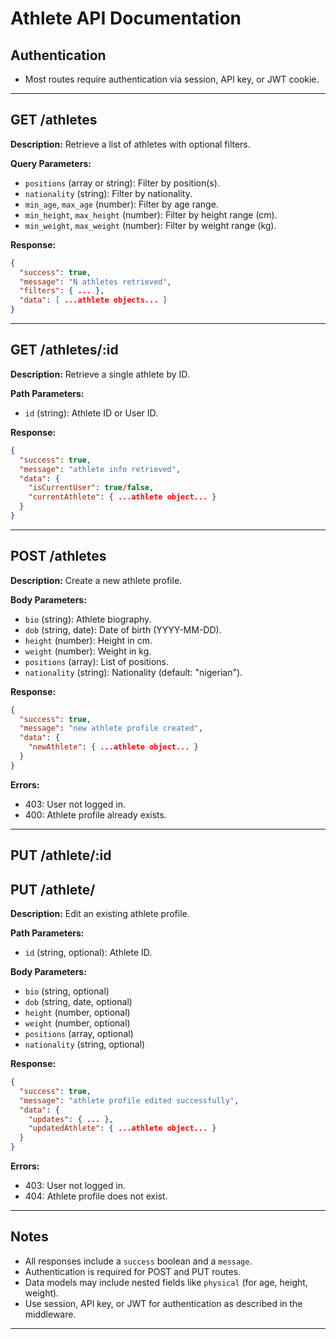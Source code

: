 # Athlete API Documentation

## Authentication
- Most routes require authentication via session, API key, or JWT cookie.

---

## GET /athletes

**Description:** Retrieve a list of athletes with optional filters.

**Query Parameters:**
- `positions` (array or string): Filter by position(s).
- `nationality` (string): Filter by nationality.
- `min_age`, `max_age` (number): Filter by age range.
- `min_height`, `max_height` (number): Filter by height range (cm).
- `min_weight`, `max_weight` (number): Filter by weight range (kg).

**Response:**
```json
{
  "success": true,
  "message": "N athletes retrieved",
  "filters": { ... },
  "data": [ ...athlete objects... ]
}
```

---

## GET /athletes/:id

**Description:** Retrieve a single athlete by ID.

**Path Parameters:**
- `id` (string): Athlete ID or User ID.

**Response:**
```json
{
  "success": true,
  "message": "athlete info retrieved",
  "data": {
    "isCurrentUser": true/false,
    "currentAthlete": { ...athlete object... }
  }
}
```

---

## POST /athletes

**Description:** Create a new athlete profile.

**Body Parameters:**
- `bio` (string): Athlete biography.
- `dob` (string, date): Date of birth (YYYY-MM-DD).
- `height` (number): Height in cm.
- `weight` (number): Weight in kg.
- `positions` (array): List of positions.
- `nationality` (string): Nationality (default: "nigerian").

**Response:**
```json
{
  "success": true,
  "message": "new athlete profile created",
  "data": {
    "newAthlete": { ...athlete object... }
  }
}
```

**Errors:**
- 403: User not logged in.
- 400: Athlete profile already exists.

---

## PUT /athlete/:id  
## PUT /athlete/

**Description:** Edit an existing athlete profile.

**Path Parameters:**
- `id` (string, optional): Athlete ID.

**Body Parameters:**
- `bio` (string, optional)
- `dob` (string, date, optional)
- `height` (number, optional)
- `weight` (number, optional)
- `positions` (array, optional)
- `nationality` (string, optional)

**Response:**
```json
{
  "success": true,
  "message": "athlete profile edited successfully",
  "data": {
    "updates": { ... },
    "updatedAthlete": { ...athlete object... }
  }
}
```

**Errors:**
- 403: User not logged in.
- 404: Athlete profile does not exist.

---

## Notes

- All responses include a `success` boolean and a `message`.
- Authentication is required for POST and PUT routes.
- Data models may include nested fields like `physical` (for age, height, weight).
- Use session, API key, or JWT for authentication as described in the middleware.

---